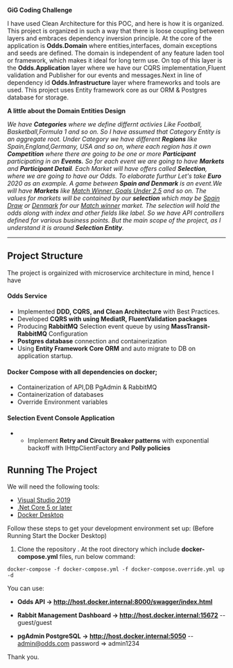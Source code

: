**GiG Coding Challenge**


I have used Clean Architecture for this POC, and here is how it is organized.
This project is organized in such a way that there is loose coupling between layers and embraces dependency inversion principle. At the core of the application is **Odds.Domain** where entities,interfaces, domain exceptions and seeds are defined. The domain is independent of any feature laden tool or framework, which makes it ideal for long term use. On top of this layer is the **Odds.Application** layer where we have our CQRS implementation,Fluent validation and Publisher for our events and messages.Next in line of dependency id **Odds.Infrastructure** layer where frameworks and tools are used. This project uses Entity framework core as our ORM & Postgres database for storage.

**A little about the Domain Entities Design**

*We have **Categories** where we define differnt activies Like Football, Basketball,Formula 1 and so on. So I have assumed that *Category* Entity is an aggregate root. Under Category we have different **Regions** like Spain,England,Germany, USA and so on, where each region has it own **Competition** where there are going to be one or more **Participant** participating in an **Events.** So for each event we are going to have **Markets** and **Participant Detail**. Each Market will have offers called **Selection**, where we are going to have our Odds. To elaborate furthur Let's take **Euro** 2020 as an example. A game between **Spain and Denmark** is an event.We will have **Markets** like <ins>Match Winner, Goals Under 2.5</ins> and so on. The values for markets will be contained by our **selection** which may be <ins>Spain</ins> <ins>Draw</ins> or <ins>Denmark</ins> for our <ins>Match winner</ins> market. The selection will hold the odds along with index and other fields like label. So we have API controllers defined for various business points. But the main scope of the project, as I understand it is around **Selection Entity**.*

---

## Project Structure

The project is orgainized with microservice architecture in mind, hence I have 
#### Odds Service
* Implemented **DDD, CQRS, and Clean Architecture** with Best Practices.
* Developed **CQRS with using MediatR, FluentValidation  packages**
* Producing **RabbitMQ** Selection event queue by using **MassTransit-RabbitMQ** Configuration
* **Postgres database** connection and containerization
* Using **Entity Framework Core ORM** and auto migrate to DB on application startup.
#### Docker Compose  with all dependencies on docker;
* Containerization of API,DB PgAdmin & RabbitMQ
* Containerization of databases
* Override Environment variables
#### Selection Event Console Application
* * Implement **Retry and Circuit Breaker patterns** with exponential backoff with IHttpClientFactory and **Polly policies**

## Running The Project
We will need the following tools:

* [Visual Studio 2019](https://visualstudio.microsoft.com/downloads/)
* [.Net Core 5 or later](https://dotnet.microsoft.com/download/dotnet-core/5)
* [Docker Desktop](https://www.docker.com/products/docker-desktop)

Follow these steps to get your development environment set up: (Before Running Start the Docker Desktop)
1. Clone the repository
. At the root directory which include **docker-compose.yml** files, run below command:
```
docker-compose -f docker-compose.yml -f docker-compose.override.yml up -d
```


 You can use:

* **Odds API -> http://host.docker.internal:8000/swagger/index.html**
* **Rabbit Management Dashboard -> http://host.docker.internal:15672**   -- guest/guest

* **pgAdmin PostgreSQL -> http://host.docker.internal:5050**   -- admin@odds.com password => admin1234


Thank you.


